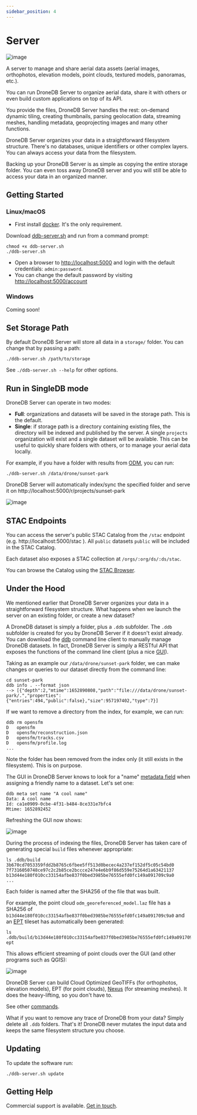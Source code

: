 ```yaml
---
sidebar_position: 4
---
```


# Server

![image](https://user-images.githubusercontent.com/1951843/168910096-ed819236-4945-4c0a-bf34-5d3223961697.png)

A server to manage and share aerial data assets (aerial images, orthophotos, elevation models, point clouds, textured models, panoramas, etc.).

You can run DroneDB Server to organize aerial data, share it with others or even build custom applications on top of its API.

You provide the files, DroneDB Server handles the rest: on-demand dynamic tiling, creating thumbnails, parsing geolocation data, streaming meshes, handling metadata, geoprojecting images and many other functions.

DroneDB Server organizes your data in a straightforward filesystem structure. There's no databases, unique identifiers or other complex layers. You can always access your data from the filesystem.

Backing up your DroneDB Server is as simple as copying the entire storage folder. You can even toss away DroneDB server and you will still be able to access your data in an organized manner.

<!-- GETTING STARTED -->
## Getting Started

### Linux/macOS

 * First install [docker](https://www.docker.com/). It's the only requirement.

Download [ddb-server.sh](https://raw.githubusercontent.com/DroneDB/Server/master/ddb-server.sh) and run from a command prompt:

```
chmod +x ddb-server.sh
./ddb-server.sh
```

 * Open a browser to [http://localhost:5000](http://localhost:5000) and login with the default credentials: `admin:password`.
 * You can change the default password by visiting [http://localhost:5000/account](http://localhost:5000/account)

### Windows

Coming soon!

## Set Storage Path

By default DroneDB Server will store all data in a `storage/` folder. You can change that by passing a path:

```
./ddb-server.sh /path/to/storage
```

See `./ddb-server.sh --help` for other options.

## Run in SingleDB mode

DroneDB Server can operate in two modes: 

 * **Full**: organizations and datasets will be saved in the storage path. This is the default.
 * **Single**: if storage path is a directory containing existing files, the directory will be indexed and published by the server. A single `projects` organization will exist and a single dataset will be available. This can be useful to quickly share folders with others, or to manage your aerial data locally.

For example, if you have a folder with results from [ODM](https://github.com/OpenDroneMap/ODM), you can run:

```
./ddb-server.sh /data/drone/sunset-park
```

DroneDB Server will automatically index/sync the specified folder and serve it on http://localhost:5000/r/projects/sunset-park

![image](https://user-images.githubusercontent.com/1951843/169094873-923dc83e-ca3e-4584-8ee4-7d318099474f.png)

## STAC Endpoints

You can access the server's public STAC Catalog from the `/stac` endpoint (e.g. http://localhost:5000/stac ). All `public` datasets `public` will be included in the STAC Catalog.

Each dataset also exposes a STAC collection at `/orgs/:org/ds/:ds/stac`.

You can browse the Catalog using the [STAC Browser](https://radiantearth.github.io/stac-browser/#/external/http:/localhost:5000/stac).

## Under the Hood

We mentioned earlier that DroneDB Server organizes your data in a straightforward filesystem structure. What happens when we launch the server on an existing folder, or create a new dataset?

A DroneDB dataset is simply a folder, plus a `.ddb` subfolder. The `.ddb` subfolder is created for you by DroneDB Server if it doesn't exist already. You can download the [ddb](./cli) command line client to manually manage DroneDB datasets. In fact, DroneDB Server is simply a RESTful API that exposes the functions of the command line client (plus a nice [GUI](https://github.com/DroneDB/Hub)).

Taking as an example our `/data/drone/sunset-park` folder, we can make changes or queries to our dataset directly from the command line:

```
cd sunset-park
ddb info . --format json
--> [{"depth":2,"mtime":1652890808,"path":"file:///data/drone/sunset-park/.","properties":{"entries":494,"public":false},"size":957197402,"type":7}]
```

If we want to remove a directory from the index, for example, we can run:

```
ddb rm opensfm
D	opensfm
D	opensfm/reconstruction.json
D	opensfm/tracks.csv
D	opensfm/profile.log
...
```

Note the folder has been removed from the index only (it still exists in the filesystem). This is on purpose.

The GUI in DroneDB Server knows to look for a "name" [metadata field](https://docs.dronedb.app/commands/meta.html) when assigning a friendly name to a dataset. Let's set one:

```
ddb meta set name "A cool name"
Data: A cool name
Id: ca1e0909-0cbe-4f31-b484-8ce331e7bfc4
Mtime: 1652892452
```

Refreshing the GUI now shows:

![image](https://user-images.githubusercontent.com/1951843/169097993-10b8b877-f6f6-4dca-891c-a3ae630588d8.png)

During the process of indexing the files, DroneDB Server has taken care of generating special `build` files whenever appropriate:

```
ls .ddb/build
3b670cd7053359fdd2b8765c6fbee5ff513d0becec4a237ef152df5c05c54bd0
7f7316050748ce97c2c2b85ce2bccce247e4e6b9f86d559e75264d1a63421137
b13d44e180f010cc33154afbe837f0bed3985be76555efd0fc149a091709c9a0
...
```

Each folder is named after the SHA256 of the file that was built.

For example, the point cloud `odm_georeferenced_model.laz` file has a SHA256 of `b13d44e180f010cc33154afbe837f0bed3985be76555efd0fc149a091709c9a0` and an [EPT](https://entwine.io/) tileset has automatically been generated:

```
ls .ddb/build/b13d44e180f010cc33154afbe837f0bed3985be76555efd0fc149a091709c9a0
ept
```

This allows efficient streaming of point clouds over the GUI (and other programs such as QGIS):

![image](https://user-images.githubusercontent.com/1951843/169099089-6c4cae34-a22a-44c9-9e24-77be8f2a2967.png)

DroneDB Server can build Cloud Optimized GeoTIFFs (for orthophotos, elevation models), EPT (for point clouds), [Nexus](https://github.com/cnr-isti-vclab/nexus) (for streaming meshes). It does the heavy-lifting, so you don't have to.

See other [commands](./cli#commands-reference).

What if you want to remove any trace of DroneDB from your data? Simply delete all `.ddb` folders. That's it! DroneDB never mutates the input data and keeps the same filesystem structure you choose.

## Updating

To update the software run:

```
./ddb-server.sh update
```

## Getting Help

Commercial support is available. [Get in touch](https://dronedb.app/contact).